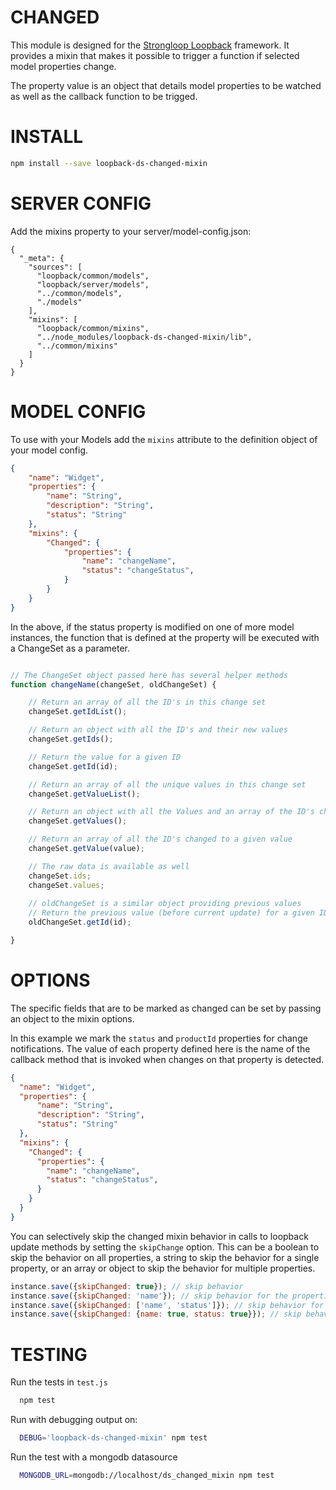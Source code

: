 CHANGED
=============

This module is designed for the [Strongloop Loopback](https://github.com/strongloop/loopback) framework.
It provides a mixin that makes it possible to trigger a function if selected
model properties change.

The property value is an object that details model properties to be
watched as well as the callback function to be trigged.

INSTALL
=============

```bash
npm install --save loopback-ds-changed-mixin
```

SERVER CONFIG
=============
Add the mixins property to your server/model-config.json:

```
{
  "_meta": {
    "sources": [
      "loopback/common/models",
      "loopback/server/models",
      "../common/models",
      "./models"
    ],
    "mixins": [
      "loopback/common/mixins",
      "../node_modules/loopback-ds-changed-mixin/lib",
      "../common/mixins"
    ]
  }
}
```

MODEL CONFIG
=============

To use with your Models add the `mixins` attribute to the definition object of
your model config.

```json
{
    "name": "Widget",
    "properties": {
        "name": "String",
        "description": "String",
        "status": "String"
    },
    "mixins": {
        "Changed": {
            "properties": {
                "name": "changeName",
                "status": "changeStatus",
            }
        }
    }
}
```

In the above, if the status property is modified on one of more model instances, the function that is defined at the
property will be executed with a ChangeSet as a parameter.


```javascript

// The ChangeSet object passed here has several helper methods    
function changeName(changeSet, oldChangeSet) {

    // Return an array of all the ID's in this change set
    changeSet.getIdList();

    // Return an object with all the ID's and their new values
    changeSet.getIds();

    // Return the value for a given ID
    changeSet.getId(id);

    // Return an array of all the unique values in this change set
    changeSet.getValueList();

    // Return an object with all the Values and an array of the ID's changed to this value
    changeSet.getValues();

    // Return an array of all the ID's changed to a given value
    changeSet.getValue(value);

    // The raw data is available as well
    changeSet.ids;
    changeSet.values;
    
    // oldChangeSet is a similar object providing previous values
    // Return the previous value (before current update) for a given ID
    oldChangeSet.getId(id);

}

```


OPTIONS
=============

The specific fields that are to be marked as changed can be set by passing an
object to the mixin options.

In this example we mark the `status` and `productId` properties for change notifications. The value of each property
defined here is the name of the callback method that is invoked when changes on that property is detected.

```json
{
  "name": "Widget",
  "properties": {
      "name": "String",
      "description": "String",
      "status": "String"
  },
  "mixins": {
    "Changed": {
      "properties": {
        "name": "changeName",
        "status": "changeStatus",
      }
    }
  }
}
```

You can selectively skip the changed mixin behavior in calls to loopback update methods by setting the
`skipChange` option. This can be a boolean to skip the behavior on all properties, a string to skip the behavior
for a single property, or an array or object to skip the behavior for multiple properties.

```javascript
instance.save({skipChanged: true}); // skip behavior
instance.save({skipChanged: 'name'}); // skip behavior for the properties.
instance.save({skipChanged: ['name', 'status']}); // skip behavior for name and status properties.
instance.save({skipChanged: {name: true, status: true}}); // skip behavior for name and status properties.
```


TESTING
=============

Run the tests in `test.js`

```bash
  npm test
```

Run with debugging output on:

```bash
  DEBUG='loopback-ds-changed-mixin' npm test
```

Run the test with a mongodb datasource
```bash
  MONGODB_URL=mongodb://localhost/ds_changed_mixin npm test
```
